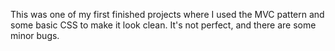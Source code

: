 This was one of my first finished projects where I used the MVC pattern and some basic CSS to make it look clean. It's not perfect, and there are some minor bugs. 
